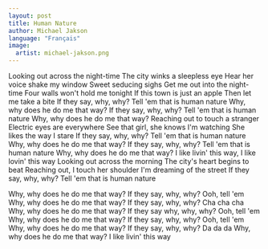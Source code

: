 ```yaml
---
layout: post
title: Human Nature
author: Michael Jakson
language: "Français"
image:
  artist: michael-jakson.png
---
```

Looking out across the night-time
The city winks a sleepless eye
Hear her voice shake my window
Sweet seducing sighs Get me out into the night-time
Four walls won't hold me tonight
If this town is just an apple
Then let me take a bite If they say, why, why? Tell 'em that is human nature
Why, why does he do me that way?
If they say, why, why? Tell 'em that is human nature
Why, why does he do me that way? Reaching out to touch a stranger
Electric eyes are everywhere
See that girl, she knows I'm watching
She likes the way I stare If they say, why, why? Tell 'em that is human nature
Why, why does he do me that way?
If they say, why, why? Tell 'em that is human nature
Why, why does he do me that way?
I like livin' this way, I like lovin' this way Looking out across the morning
The city's heart begins to beat
Reaching out, I touch her shoulder
I'm dreaming of the street If they say, why, why? Tell 'em that is human nature


Why, why does he do me that way?
If they say, why, why? Ooh, tell 'em
Why, why does he do me that way? If they say, why, why? Cha cha cha
Why, why does he do me that way?
If they say why, why, why? Ooh, tell 'em
Why, why does he do me that way? If they say, why, why? Ooh, tell 'em
Why, why does he do me that way?
If they say, why, why? Da da da
Why, why does he do me that way?
I like livin' this way
